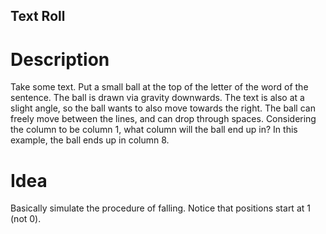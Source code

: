 ## Text Roll
# Description
Take some text. Put a small ball at the top of the letter of the word of the sentence. The ball is drawn via gravity downwards. The text is also at a slight angle, so the ball wants to also move towards the right. The ball can freely move between the lines, and can drop through spaces. Considering the column to be column 1, what column will the ball end up in? In this example, the ball ends up in column 8.

# Idea
Basically simulate the procedure of falling. Notice that positions start at 1 (not 0).